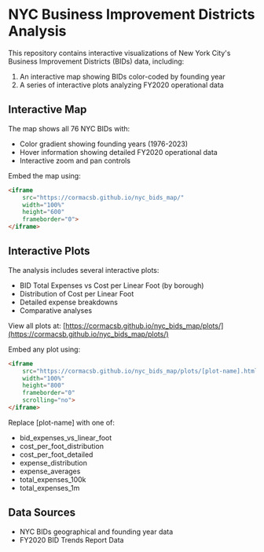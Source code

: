 # NYC Business Improvement Districts Analysis

This repository contains interactive visualizations of New York City's Business Improvement Districts (BIDs) data, including:

1. An interactive map showing BIDs color-coded by founding year
2. A series of interactive plots analyzing FY2020 operational data

## Interactive Map

The map shows all 76 NYC BIDs with:
* Color gradient showing founding years (1976-2023)
* Hover information showing detailed FY2020 operational data
* Interactive zoom and pan controls

Embed the map using:
```html
<iframe 
    src="https://cormacsb.github.io/nyc_bids_map/"
    width="100%" 
    height="600" 
    frameborder="0">
</iframe>
```

## Interactive Plots

The analysis includes several interactive plots:
* BID Total Expenses vs Cost per Linear Foot (by borough)
* Distribution of Cost per Linear Foot
* Detailed expense breakdowns
* Comparative analyses

View all plots at: [https://cormacsb.github.io/nyc_bids_map/plots/](https://cormacsb.github.io/nyc_bids_map/plots/)

Embed any plot using:
```html
<iframe 
    src="https://cormacsb.github.io/nyc_bids_map/plots/[plot-name].html"
    width="100%" 
    height="800" 
    frameborder="0"
    scrolling="no">
</iframe>
```

Replace [plot-name] with one of:
* bid_expenses_vs_linear_foot
* cost_per_foot_distribution
* cost_per_foot_detailed
* expense_distribution
* expense_averages
* total_expenses_100k
* total_expenses_1m

## Data Sources

* NYC BIDs geographical and founding year data
* FY2020 BID Trends Report Data 